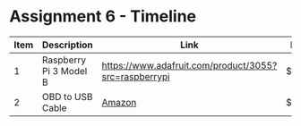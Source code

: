 # Assignment 6 - Timeline
| Item | Description | Link | Price | Quantity | Total |
| --- | --- | --- | --- | --- | --- |
| 1 | Raspberry Pi 3 Model B | https://www.adafruit.com/product/3055?src=raspberrypi |  $35.00  |  1  | $35.00 |
| 2 | OBD to USB Cable | [Amazon](https://www.amazon.com/VINT-TT55502-modified-Windows-ELMconfig-compatible/dp/B01N18TOFB/ref=pd_ybh_a_sccl_24/138-3074589-9575466?pd_rd_w=fI3nz&content-id=amzn1.sym.67f8cf21-ade4-4299-b433-69e404eeecf1&pf_rd_p=67f8cf21-ade4-4299-b433-69e404eeecf1&pf_rd_r=ZVSZKF7BPYBNT7ME6T6D&pd_rd_wg=P6kCC&pd_rd_r=aa09f1cf-4e89-4448-bf70-1bf0984afb0f&pd_rd_i=B01N18TOFB&psc=1) | $19.80 | 1 | $19.80 |
